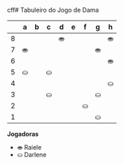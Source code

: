 cff# Tabuleiro do Jogo de Dama

|   | a | b | c | d | e | f | g | h |
|---|---|---|---|---|---|---|---|---|
| 8 |   | |   | ⛂ |   |  |   | ⛂ |
| 7 | ⛂|   | |   |	 |   | ⛂ |   |
| 6 |   |  	|   | |   |  |   | ⛂ |
| 5 | ⛀	 |   |  ⛀		 |   |   |   |  |   |
| 4 |   | 	 |   |  		 |   |  	 |   | ⛀	  |
| 3 | 	 |	   | ⛀	 |   |	 |   | ⛀	 |   |
| 2 |   |  |   |  	|   |⛀	  |   |  |
| 1 |  |   |  |   |  |   | ⛀ |   |

**Jogadoras**


- ⛂ Raiele
- ⛀ Darlene